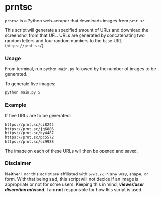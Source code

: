 # prntsc

`prntsc` is a Python web-scraper that downloads images from `prnt.sc`.

This script will generate a specified amount of URLs and download the screenshot from that URL. URLs are generated by concatenating two random letters and four random numbers to the base URL (`https://prnt.sc/`).

### Usage

From terminal, run `python main.py` followed by the number of images to be generated.

To generate five images:
```
python main.py 5
```

### Example

If five URLs are to be generated:
```
https://prnt.sc/ci8242
https://prnt.sc/jg6886
https://prnt.sc/ky4487
https://prnt.sc/pc5572
https://prnt.sc/si9988
```
The image on each of these URLs will then be opened and saved.

### Disclaimer

Neither I nor this script are affiliated with `prnt.sc` in any way, shape, or form. With that being said, this script will not decide if an image is appropriate or not for some users. Keeping this in mind, ***viewer/user discretion advised***. I am **not** responsible for how this script is used.